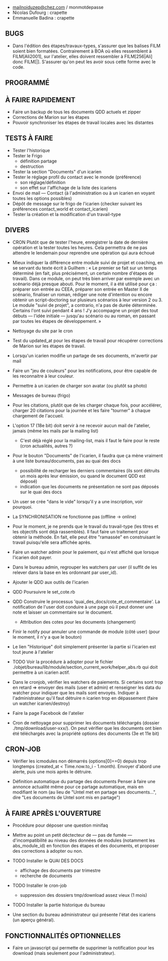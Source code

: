 * mailnoiduzep@chez.com / monmotdepasse
* Nicolas Dufourg   : crapette
* Emmanuelle Badina : crapette

## BUGS

* Dans l'édition des étapes/travaux-types, s'assurer que les balises FILM soient bien formatées. Contrairement à BOA où elles ressemblent à FILM[Ali2001], sur l'atelier, elles doivent ressembler à FILM[256|Ali] donc FILM[<id>|<titre>]. S'assurer qu'on peut les avoir sous cette forme avec le code.

## PROGRAMMÉ


## À FAIRE RAPIDEMENT

* Faire un backup de tous les documents QDD actuels et zipper
* Corrections de Marion sur les étapes
* Pouvoir synchroniser les étapes de travail locales avec les distantes

## TESTS À FAIRE

* Tester l'historique
* Tester le Frigo
  - définition partage
  - destruction
* Tester la section "Documents" d'un icarien
* Tester le réglage profil du contact avec le monde (préférence)
  - son réglage/définition
  - son effet sur l'affichage de la liste des icariens
* Envoi de mail — Contact (à l'administration ou à un icarien en voyant toutes les options possibles)
* Dépôt de message sur le frigo de l'icarien (checker suivant les préférences contact_world et contact_icarien)
* Tester la création et la modification d'un travail-type

## DIVERS

* CRON Plutôt que de tester l'heure, enregistrer la date de dernière opération et la tester toutes les heures. Cela permettra de ne pas attendre le lendemain pour reprendre une opération qui aura échoué

* Mieux indiquer la différence entre module suivi de projet et coaching, en se servant du texte écrit à Guilhem : « Le premier se fait sur un temps déterminé (en fait, plus précisément, un certain nombre d'étapes de travail). Dans ce module, on peut très bien arriver par exemple avec un scénario déjà presque abouti. Pour le moment, il a été utilisé pour ça : préparer son entrée au CEEA, préparer son entrée en Master II de scénario, finaliser un roman, rédiger une note d'intention ou encore obtenir un script-doctoring sur plusieurs scénarios à leur version 2 ou 3. Le module "suivi de projet", a contrario, n'a pas de durée déterminée. Certains l'ont suivi pendant 4 ans ! J'y accompagne un projet des tout débuts — l'idée initiale — jusqu'au scénario ou au roman, en passant par toutes les étapes de développement. »


* Nettoyage du site par le cron

* Test du updated_at pour les étapes de travail pour récupérer corrections de Marion sur les étapes de travail.

* Lorsqu'un icarien modifie un partage de ses documents, m'avertir par mail

* Faire un "jeu de couleurs" pour les notifications, pour être capable de les reconnaitre à leur couleur.

* Permettre à un icarien de charger son avatar (ou plutôt sa photo)

* Messages de bureau (frigo)

* Pour les citations, plutôt que de les charger chaque fois, pour accélérer, charger 20 citations pour la journée et les faire "tourner" à chaque chargement de l'accueil.

* L'option 17 (18e bit) doit servir à ne recevoir aucun mail de l'atelier, jamais (même les mails par la mailing list)
  - C'est déjà réglé pour la mailing-list, mais il faut le faire pour le reste (cron actualités, autres ?)


* Pour le bouton "Documents" de l'icarien, il faudra que ça mène vraiment à une liste bureau/documents, pas au quai des docs
  - possibilité de recharger les derniers commentaires (ils sont détruits un mois après leur émission, ou quand le document QDD est déposé)
  -  indication que les documents ne présentation ne sont pas déposés sur le quai des docs
* Un user se crée "dans le vide" lorsqu'il y a une inscription, voir pourquoi.
* La SYNCHRONISATION ne fonctionne pas (offline -> online)

* Pour le moment, je ne prends que le travail du travail-type (les titres et les objectifs sont déjà rassemblés). Il faut faire un traitement pour obtenir la méthode. En fait, elle peut être "ramassée" en construisant le travail puisqu'elle sera affichée après.
* Faire un watcher admin pour le paiement, qui n'est affiché que lorsque l'icarien doit payer.
* Dans le bureau admin, regrouper les watchers par user (il suffit de les relever dans la base en les ordonnant par user_id).
* Ajouter le QDD aux outils de l'icarien
* QDD Poursuivre le set_cote.rb
* QDD Construire le processus 'quai_des_docs/cote_et_commentaire'. La notification de l'user doit conduire à une page où il peut donner une note et laisser un commentaire sur le document.

  - Attribution des cotes pour les documents (changement)

* Finir le notify pour annuler une commande de module (côté user) (pour le moment, il n'y a que le bouton)

* Le lien "Historique" doit simplement présenter la partie si l'icarien est tout jeune à l'atelier

* TODO Voir la procédure à adopter pour le fichier ./objet/bureau/lib/module/section_current_work/helper_abs.rb qui doit permettre à un icarien actif.

* Dans le cronjob, vérifier les watchers de paiements. Si certains sont trop en retard => envoyer des mails (user et admin) et renseigner les data du watcher pour indiquer que les mails sont envoyés. Indiquer à l'administrateur qu'il faut détruire n icarien trop en dépassement (faire un watcher icarien/destroy)

* Faire la page Facebook de l'atelier

* Cron de nettoyage pour supprimer les documents téléchargés (dossier ./tmp/download/user-xxx/). On peut vérifier que les documents ont bien été téléchargés avec la propriété options des documents (3e et 11e bit)


## CRON-JOB

* Vérifier les icmodules non démarrés (options[0]==0) depuis trop longtemps (created_at < Time.now.to_i - 1.month). Envoyer d'abord une alerte, puis une mois après le détruire.

* Définition automatique du partage des documents
  Penser à faire une annonce actualité même pour ce partage automatique, mais en modifiant le nom (au lieu de "Untel met en partage ses documents…", dire "Les documents de Untel sont mis en partage")



## À FAIRE APRÈS L'OUVERTURE

* Procédure pour déposer une question minifaq
* Mettre au point un petit déctecteur de — pas de fumée — d'incompatibilité au niveau des données de modules (notamment les abs_module_id) en fonction des étapes et des documents, et proposer des corrections à adopter ou non.

* TODO Installer le QUAI DES DOCS
  - affichage des documents par trimestre
  - recherche de documents

* TODO Installer le cron-job
  - suppression des dossiers tmp/download assez vieux (1 mois)

* TODO Installer la partie historique du bureau

* Une section du bureau administrateur qui présente l'état des icariens (un aperçu général).

## FONCTIONNALITÉS OPTIONNELLES

* Faire un javascript qui permette de supprimer la notification pour les
  download (mais seulement pour l'administrateur).
